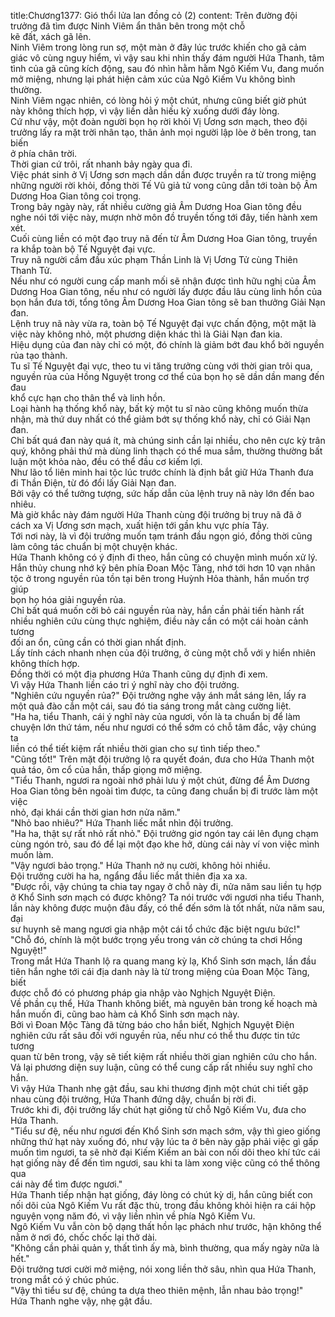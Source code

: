 title:Chương1377: Gió thổi lửa lan đồng cỏ (2)
content:
Trên đường đội trưởng đã tìm được Ninh Viêm ẩn thân bên trong một chỗ<br>kẽ đất, xách gã lên.<br>Ninh Viêm trong lòng run sợ, một màn ở đây lúc trước khiến cho gã cảm<br>giác vô cùng nguy hiểm, vì vậy sau khi nhìn thấy đám người Hứa Thanh, tâm<br>tình của gã cũng kích động, sau đó nhìn hằm hằm Ngô Kiếm Vu, đang muốn<br>mở miệng, nhưng lại phát hiện cảm xúc của Ngô Kiếm Vu không bình thường.<br>Ninh Viêm ngạc nhiên, có lòng hỏi ý một chút, nhưng cũng biết giờ phút<br>này không thích hợp, vì vậy liền dằn hiếu kỳ xuống dưới đáy lòng.<br>Cứ như vậy, một đoàn người bọn họ rời khỏi Vị Ương sơn mạch, theo đội<br>trưởng lấy ra mặt trời nhân tạo, thân ảnh mọi người lập lòe ở bên trong, tan biến<br>ở phía chân trời.<br>Thời gian cứ trôi, rất nhanh bảy ngày qua đi.<br>Việc phát sinh ở Vị Ương sơn mạch dần dần được truyền ra từ trong miệng<br>những người rời khỏi, đồng thời Tế Vũ giả tử vong cũng dẫn tới toàn bộ Âm<br>Dương Hoa Gian tông coi trọng.<br>Trong bảy ngày này, rất nhiều cường giả Âm Dương Hoa Gian tông đều<br>nghe nói tới việc này, mượn nhờ môn đồ truyền tống tới đây, tiến hành xem xét.<br>Cuối cùng liền có một đạo truy nã đến từ Âm Dương Hoa Gian tông, truyền<br>ra khắp toàn bộ Tế Nguyệt đại vực.<br>Truy nã người cầm đầu xúc phạm Thần Linh là Vị Ương Tử cùng Thiên<br>Thanh Tử.<br>Nếu như có người cung cấp manh mối sẽ nhận được tình hữu nghị của Âm<br>Dương Hoa Gian tông, nếu như có người lấy được đầu lâu cùng linh hồn của<br>bọn hắn đưa tới, tổng tông Âm Dương Hoa Gian tông sẽ ban thưởng Giải Nạn<br>đan.<br>Lệnh truy nã này vừa ra, toàn bộ Tế Nguyệt đại vực chấn động, một mặt là<br>việc này không nhỏ, một phương diện khác thì là Giải Nạn đan kia.<br>Hiệu dụng của đan này chỉ có một, đó chính là giảm bớt đau khổ bởi nguyền<br>rủa tạo thành.<br>Tu sĩ Tế Nguyệt đại vực, theo tu vi tăng trưởng cùng với thời gian trôi qua,<br>nguyền rủa của Hồng Nguyệt trong cơ thể của bọn họ sẽ dần dần mang đến đau<br>khổ cực hạn cho thân thể và linh hồn.<br>Loại hành hạ thống khổ này, bất kỳ một tu sĩ nào cũng không muốn thừa<br>nhận, mà thứ duy nhất có thể giảm bớt sự thống khổ này, chỉ có Giải Nạn đan.<br>Chỉ bất quá đan này quá ít, mà chúng sinh cần lại nhiều, cho nên cực kỳ trân<br>quý, không phải thứ mà dùng linh thạch có thể mua sắm, thường thường bất<br>luận một khỏa nào, đều có thể đầu cơ kiếm lợi.<br>Như lão tổ liên minh hai tộc lúc trước chính là định bắt giữ Hứa Thanh đưa<br>đi Thần Điện, từ đó đổi lấy Giải Nạn đan.<br>Bởi vậy có thể tưởng tượng, sức hấp dẫn của lệnh truy nã này lớn đến bao<br>nhiêu.<br>Mà giờ khắc này đám người Hứa Thanh cùng đội trưởng bị truy nã đã ở<br>cách xa Vị Ương sơn mạch, xuất hiện tới gần khu vực phía Tây.<br>Tới nơi này, là vì đội trưởng muốn tạm tránh đầu ngọn gió, đồng thời cũng<br>làm công tác chuẩn bị một chuyện khác.<br>Hứa Thanh không có ý định đi theo, hắn cũng có chuyện mình muốn xử lý.<br>Hắn thủy chung nhớ kỹ bên phía Đoan Mộc Tàng, nhớ tới hơn 10 vạn nhân<br>tộc ở trong nguyền rủa tồn tại bên trong Huỳnh Hỏa thành, hắn muốn trợ giúp<br>bọn họ hóa giải nguyền rủa.<br>Chỉ bất quá muốn cởi bỏ cái nguyền rủa này, hắn cần phải tiến hành rất<br>nhiều nghiên cứu cùng thực nghiệm, điều này cần có một cái hoàn cảnh tương<br>đối an ổn, cũng cần có thời gian nhất định.<br>Lấy tính cách nhanh nhẹn của đội trưởng, ở cùng một chỗ với y hiển nhiên<br>không thích hợp.<br>Đồng thời có một địa phương Hứa Thanh cũng dự định đi xem.<br>Vì vậy Hứa Thanh liền cáo tri ý nghĩ này cho đội trưởng.<br>"Nghiên cứu nguyền rủa?" Đội trưởng nghe vậy ánh mắt sáng lên, lấy ra<br>một quả đào cắn một cái, sau đó tia sáng trong mắt càng cường liệt.<br>"Ha ha, tiểu Thanh, cái ý nghĩ này của ngươi, vốn là ta chuẩn bị để làm<br>chuyện lớn thứ tám, nếu như ngươi có thể sớm có chỗ tâm đắc, vậy chúng ta<br>liền có thể tiết kiệm rất nhiều thời gian cho sự tình tiếp theo."<br>"Cũng tốt!" Trên mặt đội trưởng lộ ra quyết đoán, đưa cho Hứa Thanh một<br>quả táo, ôm cổ của hắn, thấp giọng mở miệng.<br>"Tiểu Thanh, ngươi ra ngoài nhớ phải lưu ý một chút, đừng để Âm Dương<br>Hoa Gian tông bên ngoài tìm được, ta cũng đang chuẩn bị đi trước làm một việc<br>nhỏ, đại khái cần thời gian hơn nửa năm."<br>"Nhỏ bao nhiêu?" Hứa Thanh liếc mắt nhìn đội trưởng.<br>"Ha ha, thật sự rất nhỏ rất nhỏ." Đội trưởng giơ ngón tay cái lên đụng chạm<br>cùng ngón trỏ, sau đó để lại một đạo khe hở, dùng cái này ví von việc mình<br>muốn làm.<br>"Vậy ngươi bảo trọng." Hứa Thanh nở nụ cười, không hỏi nhiều.<br>Đội trưởng cười ha ha, ngẩng đầu liếc mắt thiên địa xa xa.<br>"Được rồi, vậy chúng ta chia tay ngay ở chỗ này đi, nửa năm sau liền tụ hợp<br>ở Khổ Sinh sơn mạch có được không? Ta nói trước với ngươi nha tiểu Thanh,<br>lần này không được muộn đâu đấy, có thể đến sớm là tốt nhất, nửa năm sau, đại<br>sư huynh sẽ mang ngươi gia nhập một cái tổ chức đặc biệt ngưu bức!"<br>"Chỗ đó, chính là một bước trọng yếu trong ván cờ chúng ta chơi Hồng<br>Nguyệt!"<br>Trong mắt Hứa Thanh lộ ra quang mang kỳ lạ, Khổ Sinh sơn mạch, lần đầu<br>tiên hắn nghe tới cái địa danh này là từ trong miệng của Đoan Mộc Tàng, biết<br>được chỗ đó có phương pháp gia nhập vào Nghịch Nguyệt Điện.<br>Về phần cụ thể, Hứa Thanh không biết, mà nguyên bản trong kế hoạch mà<br>hắn muốn đi, cũng bao hàm cả Khổ Sinh sơn mạch này.<br>Bởi vì Đoan Mộc Tàng đã từng báo cho hắn biết, Nghịch Nguyệt Điện<br>nghiên cứu rất sâu đối với nguyền rủa, nếu như có thể thu được tin tức tương<br>quan từ bên trong, vậy sẽ tiết kiệm rất nhiều thời gian nghiên cứu cho hắn.<br>Vả lại phương diện suy luận, cũng có thể cung cấp rất nhiều suy nghĩ cho<br>hắn.<br>Vì vậy Hứa Thanh nhẹ gật đầu, sau khi thương định một chút chi tiết gặp<br>nhau cùng đội trưởng, Hứa Thanh đứng dậy, chuẩn bị rời đi.<br>Trước khi đi, đội trưởng lấy chút hạt giống từ chỗ Ngô Kiếm Vu, đưa cho<br>Hứa Thanh.<br>"Tiểu sư đệ, nếu như ngươi đến Khổ Sinh sơn mạch sớm, vậy thì gieo giống<br>những thứ hạt này xuống đó, như vậy lúc ta ở bên này gặp phải việc gì gấp<br>muốn tìm ngươi, ta sẽ nhờ đại Kiếm Kiếm an bài con nối dõi theo khí tức cái<br>hạt giống này để đến tìm ngươi, sau khi ta làm xong việc cũng có thể thông qua<br>cái này để tìm được ngươi."<br>Hứa Thanh tiếp nhận hạt giống, đáy lòng có chút kỳ dị, hắn cũng biết con<br>nối dõi của Ngô Kiếm Vu rất đặc thù, trong đầu không khỏi hiện ra cái hộp<br>nguyện vọng năm đó, vì vậy liền nhìn về phía Ngô Kiếm Vu.<br>Ngô Kiếm Vu vẫn còn bộ dạng thất hồn lạc phách như trước, hận không thể<br>nằm ở nơi đó, chốc chốc lại thở dài.<br>"Không cần phải quản y, thất tình ấy mà, bình thường, qua mấy ngày nữa là<br>hết."<br>Đội trưởng tươi cười mở miệng, nói xong liền thở sâu, nhìn qua Hứa Thanh,<br>trong mắt có ý chúc phúc.<br>"Vậy thì tiểu sư đệ, chúng ta dựa theo thiên mệnh, lẫn nhau bảo trọng!"<br>Hứa Thanh nghe vậy, nhẹ gật đầu.
